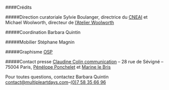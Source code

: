 ####Crédits

#####Direction curatoriale
Sylvie&nbsp;Boulanger, directrice du [CNEAI](http://www.cneai.com) et
Michael&nbsp;Woolworth, directeur de [l’Atelier Woolworth](http://www.michealwoolworth.com)

#####Coordination
Barbara Quintin

#####Mobilier
Stéphane Magnin

#####Graphisme
[OSP](http://osp.kitchen)

#####Contact presse
[Claudine&nbsp;Colin communication](http://www.claudinecolin.com) – 28 rue de Sévigné – 75004 Paris,
[Pénélope&nbsp;Ponchelet](mailto:penelope@claudinecolin.com)</a>
et
[Marine&nbsp;le&nbsp;Bris](mailto:marine@claudinecolin.com)

Pour toutes questions, contactez Barbara&nbsp;Quintin<br />
[contact@multipleartdays.com](mailto:contact@multipleartdays.com)–[(0)7 58 35 66 96](tel:(0)758356696)